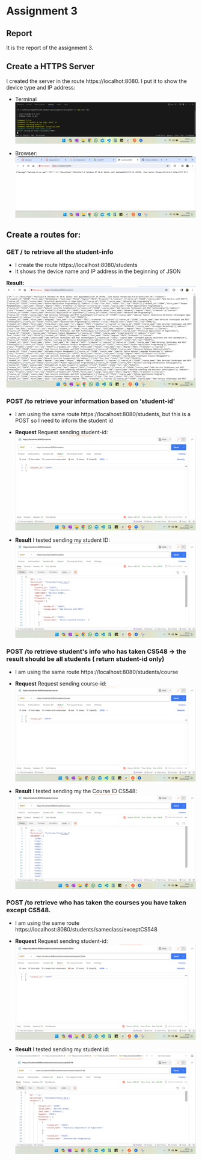 # Assignment 3

## Report
It is the report of the assignment 3.
## Create a HTTPS Server
I created the server in the route https://localhot:8080.
I put it to show the device type and IP address:

- Terminal
![Running Server](./Screenshots/1.png)

- Browser:
![Browser](./Screenshots/2.png)

## Create a routes for:

### GET  / to retrieve all the student-info
- I create the route https://localhost:8080/students
- It shows the device name and IP address in the beginning of JSON

**Result:**
![GET ALL](./Screenshots/3.png)


### POST /to retrieve your information based on 'student-id'
- I am using the same route https://localhost:8080/students, but this is a POST so I need to inform the student id

- **Request**
Request sending student-id:
![Request Post StudentId](./Screenshots/4.png)


- **Result**
I tested sending my student ID:
![Result Post Student Id](./Screenshots/5.png)

### POST /to retrieve student's info who has taken CS548 -> the result should be all students ( return student-id only)
- I am using the same route https://localhost:8080/students/course

- **Request**
Request sending course-id:
![Request Post CourseId](./Screenshots/6.png)


- **Result**
I tested sending my the Course ID CS548:
![Result Post CourseId](./Screenshots/7.png)

### POST /to retrieve who has taken the courses you have taken except CS548.
- I am using the same route https://localhost:8080/students/sameclass/exceptCS548

- **Request**
Request sending student-id:
![Request except cs548](./Screenshots/8.png)


- **Result**
I tested sending my student id:
![Result except cs548](./Screenshots/10.png)

